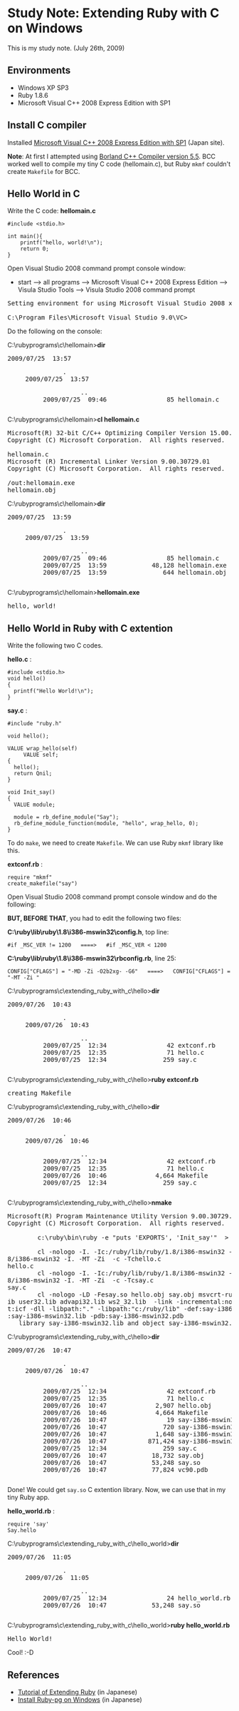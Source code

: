 Study Note: Extending Ruby with C on Windows
============================================

This is my study note. (July 26th, 2009)


Environments
------------
- Windows XP SP3
- Ruby 1.8.6
- Microsoft Visual C++ 2008 Express Edition with SP1


Install C compiler
------------------
Installed [Microsoft Visual C++ 2008 Express Edition with SP1](http://www.microsoft.com/japan/msdn/vstudio/express/) (Japan site).

**Note**: At first I attempted using [Borland C++ Compiler version 5.5](http://edn.embarcadero.com/jp/article/20633). BCC worked well to compile my tiny C code (hellomain.c), but Ruby `mkmf` couldn't create `Makefile` for BCC.


Hello World in C
----------------
Write the C code: **hellomain.c**

	#include <stdio.h>
	
	int main(){
	    printf("hello, world!\n");
	    return 0;
	}

Open Visual Studio 2008 command prompt console window:

- start --> all programs --> Microsoft Visual C++ 2008 Express Edition --> Visula Studio Tools --> Visula Studio 2008 command prompt

<pre>
Setting environment for using Microsoft Visual Studio 2008 x86 tools.

C:\Program Files\Microsoft Visual Studio 9.0\VC>
</pre>

Do the following on the console:

C:\rubyprograms\c\hellomain>**dir**

<pre>
2009/07/25  13:57    <DIR>          .
2009/07/25  13:57    <DIR>          ..
2009/07/25  09:46                85 hellomain.c
</pre>

C:\rubyprograms\c\hellomain>**cl hellomain.c**

<pre>
Microsoft(R) 32-bit C/C++ Optimizing Compiler Version 15.00.30729.01 for 80x86
Copyright (C) Microsoft Corporation.  All rights reserved.

hellomain.c
Microsoft (R) Incremental Linker Version 9.00.30729.01
Copyright (C) Microsoft Corporation.  All rights reserved.

/out:hellomain.exe
hellomain.obj
</pre>

C:\rubyprograms\c\hellomain>**dir**

<pre>
2009/07/25  13:59    <DIR>          .
2009/07/25  13:59    <DIR>          ..
2009/07/25  09:46                85 hellomain.c
2009/07/25  13:59            48,128 hellomain.exe
2009/07/25  13:59               644 hellomain.obj
</pre>

C:\rubyprograms\c\hellomain>**hellomain.exe**

<pre>
hello, world!
</pre>


Hello World in Ruby with C extention
------------------------------------
Write the following two C codes.

**hello.c** :

	#include <stdio.h>
	void hello()
	{
	  printf("Hello World!\n");
	}

**say.c** : 

	#include "ruby.h"
	
	void hello();
	
	VALUE wrap_hello(self)
	     VALUE self;
	{
	  hello();
	  return Qnil;
	}
	
	void Init_say()
	{
	  VALUE module;
	
	  module = rb_define_module("Say");
	  rb_define_module_function(module, "hello", wrap_hello, 0);
	}

To do `make`, we need to create `Makefile`. We can use Ruby `mkmf` library like this.

**extconf.rb** :

	require "mkmf"
	create_makefile("say")

Open Visual Studio 2008 command prompt console window and do the following:

**BUT, BEFORE THAT**, you had to edit the following two files:

**C:\ruby\lib\ruby\1.8\i386-mswin32\config.h**, top line:

	#if _MSC_VER != 1200   ====>   #if _MSC_VER < 1200

**C:\ruby\lib\ruby\1.8\i386-mswin32\rbconfig.rb**, line 25:

	CONFIG["CFLAGS"] = "-MD -Zi -O2b2xg- -G6"   ====>   CONFIG["CFLAGS"] = "-MT -Zi "


C:\rubyprograms\c\extending_ruby_with_c\hello>**dir**

<pre>
2009/07/26  10:43    <DIR>          .
2009/07/26  10:43    <DIR>          ..
2009/07/25  12:34                42 extconf.rb
2009/07/25  12:35                71 hello.c
2009/07/25  12:34               259 say.c
</pre>

C:\rubyprograms\c\extending_ruby_with_c\hello>**ruby extconf.rb**

<pre>
creating Makefile
</pre>

C:\rubyprograms\c\extending_ruby_with_c\hello>**dir**

<pre>
2009/07/26  10:46    <DIR>          .
2009/07/26  10:46    <DIR>          ..
2009/07/25  12:34                42 extconf.rb
2009/07/25  12:35                71 hello.c
2009/07/26  10:46             4,664 Makefile
2009/07/25  12:34               259 say.c
</pre>

C:\rubyprograms\c\extending_ruby_with_c\hello>**nmake**

<pre>
Microsoft(R) Program Maintenance Utility Version 9.00.30729.01
Copyright (C) Microsoft Corporation.  All rights reserved.

        c:\ruby\bin\ruby -e "puts 'EXPORTS', 'Init_say'"  > say-i386-mswin32.def

        cl -nologo -I. -Ic:/ruby/lib/ruby/1.8/i386-mswin32 -Ic:/ruby/lib/ruby/1.
8/i386-mswin32 -I. -MT -Zi  -c -Tchello.c
hello.c
        cl -nologo -I. -Ic:/ruby/lib/ruby/1.8/i386-mswin32 -Ic:/ruby/lib/ruby/1.
8/i386-mswin32 -I. -MT -Zi  -c -Tcsay.c
say.c
        cl -nologo -LD -Fesay.so hello.obj say.obj msvcrt-ruby18.lib  oldnames.l
ib user32.lib advapi32.lib ws2_32.lib  -link -incremental:no -debug -opt:ref -op
t:icf -dll -libpath:"." -libpath:"c:/ruby/lib" -def:say-i386-mswin32.def -implib
:say-i386-mswin32.lib -pdb:say-i386-mswin32.pdb
   library say-i386-mswin32.lib and object say-i386-mswin32.exp making...
</pre>

C:\rubyprograms\c\extending_ruby_with_c\hello>**dir**

<pre>
2009/07/26  10:47    <DIR>          .
2009/07/26  10:47    <DIR>          ..
2009/07/25  12:34                42 extconf.rb
2009/07/25  12:35                71 hello.c
2009/07/26  10:47             2,907 hello.obj
2009/07/26  10:46             4,664 Makefile
2009/07/26  10:47                19 say-i386-mswin32.def
2009/07/26  10:47               720 say-i386-mswin32.exp
2009/07/26  10:47             1,648 say-i386-mswin32.lib
2009/07/26  10:47           871,424 say-i386-mswin32.pdb
2009/07/25  12:34               259 say.c
2009/07/26  10:47            18,732 say.obj
2009/07/26  10:47            53,248 say.so
2009/07/26  10:47            77,824 vc90.pdb
</pre>

Done! We could get `say.so` C extention library. Now, we can use that in my tiny Ruby app.

**hello_world.rb** :

	require 'say'
	Say.hello

C:\rubyprograms\c\extending_ruby_with_c\hello_world>**dir**

<pre>
2009/07/26  11:05    <DIR>          .
2009/07/26  11:05    <DIR>          ..
2009/07/25  12:34                24 hello_world.rb
2009/07/26  10:47            53,248 say.so
</pre>

C:\rubyprograms\c\extending_ruby_with_c\hello_world>**ruby hello_world.rb**

<pre>
Hello World!
</pre>

Cool! :-D


References
----------
- [Tutorial of Extending Ruby](http://ruby.gfd-dennou.org/tutorial/ruby-ext/) (in Japanese)
- [Install Ruby-pg on Windows](http://ronspace.cocolog-nifty.com/blog/2009/02/ruby-pg-windows.html) (in Japanese)

